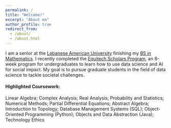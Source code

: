 ```yaml
---
permalink: /
title: "Welcome!"
excerpt: "About me"
author_profile: true
redirect_from: 
  - /about/
  - /about.html
---
```


I am a senior at the [Lebanese American University](https://www.lau.edu.lb/) finishing my [BS in Mathematics](https://soas.lau.edu.lb/academics/programs/bs-mathematics.php). I recently completed the [Equitech Scholars Program](https://www.equitechfutures.com/program/esp), an 8-week program for undergraduates to learn how to use data science and AI for social impact. My goal is to pursue graduate students in the field of data science to tackle societal challenges.

#### Highlighted Coursework: 
Linear Algebra; Complex Analysis; Real Analysis; Probability and Statistics; Numerical Methods; Partial Differential Equations; Abstract Algebra; Introduction to Topology; Database Management Systems (SQL); Object-Oriented Programming (Python); Objects and Data Abstraction (Java); Technology Ethics
